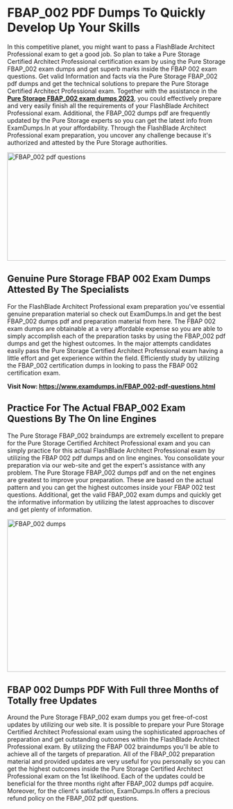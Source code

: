 <h1><strong>FBAP_002 PDF Dumps To Quickly Develop Up Your Skills</strong></h1>
<p>In this competitive planet, you might want to pass a FlashBlade Architect Professional exam to get a good job. So plan to take a Pure Storage Certified Architect Professional certification exam by using the Pure Storage FBAP_002 exam dumps and get superb marks inside the FBAP 002 exam questions. Get valid Information and facts via the Pure Storage FBAP_002 pdf dumps and get the technical solutions to prepare the Pure Storage Certified Architect Professional exam. Together with the assistance in the <strong><a href="https://www.examdumps.in/FBAP_002-pdf-questions.html">Pure Storage FBAP_002 exam dumps 2023</a></strong>, you could effectively prepare and very easily finish all the requirements of your FlashBlade Architect Professional exam. Additional, the FBAP_002 dumps pdf are frequently updated by the Pure Storage experts so you can get the latest info from ExamDumps.In at your affordability. Through the FlashBlade Architect Professional exam preparation, you uncover any challenge because it's authorized and attested by the Pure Storage authorities.</p>
<p><img src="https://i.ibb.co/zxJwW90/Copy-of-Online-Classes-Twitter-header-post-Made-with-Poster-My-Wall-1.png" alt="FBAP_002 pdf questions" width="750" height="250" /></p>
<h2><strong>Genuine Pure Storage FBAP 002 Exam Dumps Attested By The Specialists</strong></h2>
<p>For the FlashBlade Architect Professional exam preparation you've essential genuine preparation material so check out ExamDumps.In and get the best FBAP_002 dumps pdf and preparation material from here. The FBAP 002 exam dumps are obtainable at a very affordable expense so you are able to simply accomplish each of the preparation tasks by using the FBAP_002 pdf dumps and get the highest outcomes. In the major attempts candidates easily pass the Pure Storage Certified Architect Professional exam having a little effort and get experience within the field. Efficiently study by utilizing the FBAP_002 certification dumps in looking to pass the FBAP 002 certification exam.</p>
<p><strong>Visit Now:&nbsp;<a href="https://www.examdumps.in/FBAP_002-pdf-questions.html">https://www.examdumps.in/FBAP_002-pdf-questions.html</a></strong></p>
<h2><strong>Practice For The Actual FBAP_002 Exam Questions By The On line Engines</strong></h2>
<p>The Pure Storage FBAP_002 braindumps are extremely excellent to prepare for the Pure Storage Certified Architect Professional exam and you can simply practice for this actual FlashBlade Architect Professional exam by utilizing the FBAP 002 pdf dumps and on line engines. You consolidate your preparation via our web-site and get the expert's assistance with any problem. The Pure Storage FBAP_002 dumps pdf and on the net engines are greatest to improve your preparation. These are based on the actual pattern and you can get the highest outcomes inside your FBAP 002 test questions. Additional, get the valid FBAP_002 exam dumps and quickly get the informative information by utilizing the latest approaches to discover and get plenty of information.</p>
<p><a href="https://www.examdumps.in/FBAP_002-pdf-questions.html"><img src="https://i.ibb.co/QkNtdwY/Copy-of-Zoom-Online-Classes-Facebook-Share-Po-Made-with-Poster-My-Wall-1.jpg" alt="FBAP_002 dumps" width="670" height="352" /></a></p>
<h2><strong>FBAP 002 Dumps PDF With Full three Months of Totally free Updates</strong></h2>
<p>Around the Pure Storage FBAP_002 exam dumps you get free-of-cost updates by utilizing our web site. It is possible to prepare your Pure Storage Certified Architect Professional exam using the sophisticated approaches of preparation and get outstanding outcomes within the FlashBlade Architect Professional exam. By utilizing the FBAP 002 braindumps you'll be able to achieve all of the targets of preparation. All of the FBAP_002 preparation material and provided updates are very useful for you personally so you can get the highest outcomes inside the Pure Storage Certified Architect Professional exam on the 1st likelihood. Each of the updates could be beneficial for the three months right after FBAP_002 dumps pdf acquire. Moreover, for the client's satisfaction, ExamDumps.In offers a precious refund policy on the FBAP_002 pdf questions.</p>
